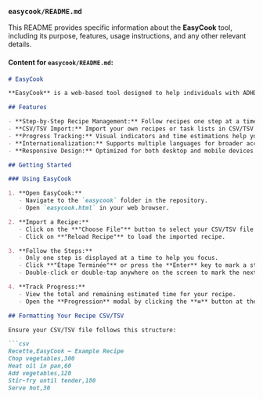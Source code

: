 ### `easycook/README.md`

This README provides specific information about the **EasyCook** tool, including its purpose, features, usage instructions, and any other relevant details.

#### **Content for `easycook/README.md`:**

```markdown
# EasyCook

**EasyCook** is a web-based tool designed to help individuals with ADHD manage cooking recipes efficiently. It breaks down recipes into manageable steps, allowing users to track their progress and estimate time effectively.

## Features

- **Step-by-Step Recipe Management:** Follow recipes one step at a time to avoid feeling overwhelmed.
- **CSV/TSV Import:** Import your own recipes or task lists in CSV/TSV format for personalized use.
- **Progress Tracking:** Visual indicators and time estimations help you stay on track.
- **Internationalization:** Supports multiple languages for broader accessibility.
- **Responsive Design:** Optimized for both desktop and mobile devices.

## Getting Started

### Using EasyCook

1. **Open EasyCook:**
   - Navigate to the `easycook` folder in the repository.
   - Open `easycook.html` in your web browser.

2. **Import a Recipe:**
   - Click on the **"Choose File"** button to select your CSV/TSV file containing the recipe steps.
   - Click on **"Reload Recipe"** to load the imported recipe.

3. **Follow the Steps:**
   - Only one step is displayed at a time to help you focus.
   - Click **"Étape Terminée"** or press the **Enter** key to mark a step as completed.
   - Double-click or double-tap anywhere on the screen to mark the next step as completed.

4. **Track Progress:**
   - View the total and remaining estimated time for your recipe.
   - Open the **Progression** modal by clicking the **≡** button at the bottom-right corner to see all steps and your overall progress.

## Formatting Your Recipe CSV/TSV

Ensure your CSV/TSV file follows this structure:

```csv
Recette,EasyCook – Example Recipe
Chop vegetables,300
Heat oil in pan,60
Add vegetables,120
Stir-fry until tender,180
Serve hot,30
